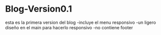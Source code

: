 # Blog-Version0.1
esta es la primera version del blog
-incluye el menu responsivo
-un ligero diseño en el main para hacerlo responsivo
-no contiene footer
